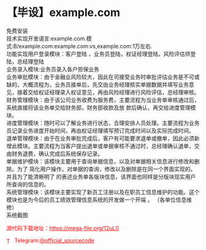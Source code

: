 # 【毕设】example.com

免费安装<br>技术实现开发语言:example.com.模式:B/example.com:example.com:vs,example.com:1万左右.<br>功能实现用户登录模块：客户登陆 ，业务员登陆，权证经理登陆，风险评估师登陆，总经理登陆<br>业务录入模块:业务员录入各户担保业务<br>业务审批模块：由于金融业风险较大，因此在司接受业务时审批评估业务是不可或缺的，大概流程为，业务员接单后，先交由业务经理核实单据数据并填写业务意见，接着交给权证经理录入权证意见，再由风险经理进行风险评估，总经理审核。<br>财务管理模块：由于该公司业务收费为服务费，主要流程为当业务单审核通过后，系统直接将该业务单交给财务部，财务部收款及放 款后确认，再交给进度管理模块。<br>进度管理模块：随时可以了解业务进行状态，合理安排人员处理。主要流程为业务员记录业务进度开始时间，再由权证经理填写预订完成时间以及实际完成时间。<br>退单管理模块：由于在业务审批完成后，客户有可能要求退单或撤单，因此必须新增此模块。主要流程为当客户提出退单或单据审核不通过时，总经理确认退单，交由财务退费，确认完成后系统保存记录。<br>单据维护模块：该模块主要用于查询单据信息，以及对单据相关信息进行修改和删除。为了 简化用户操作，对单据的查询，修改以及删除是在同一个界面实现的。并且为了能清晰明了 的表述业务单各版块信息，该界面也同样是分版块现实用户所查询的信息的。<br>系统管理模块：该模块主要实现了新员工注册以及在职员工信息维护的功能。这个模块也是为今后的员工绩效管理信息系统的开发做一个开端 。 （各单位信息维修）<br>系统截图 <br>


<p style="color: red;">源代码下载地址：<a href="https://mega-file.org/12uL0" style="color: red;">https://mega-file.org/12uL0</a></p><p style="color: red;"><img src="https://cdn-icons-png.flaticon.com/512/2111/2111646.png" alt="Telegram Icon" style="width: 16px; vertical-align: middle; margin-right: 5px;">Telegram:<a href="https://t.me/official_sourcecode" style="color: red;">@official_sourcecode</a></p>
